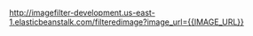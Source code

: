 http://imagefilter-development.us-east-1.elasticbeanstalk.com/filteredimage?image_url={{IMAGE_URL}}
